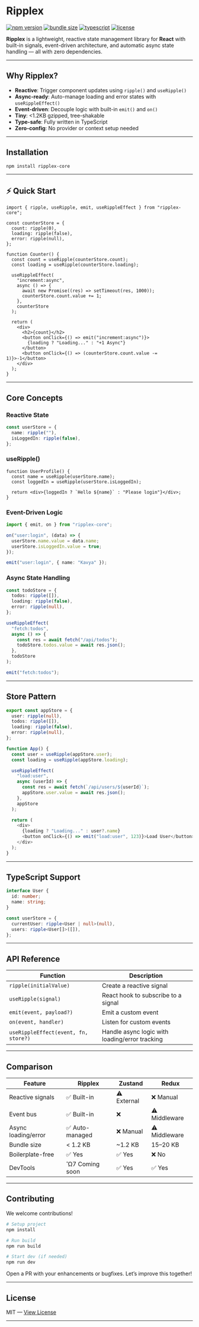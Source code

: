 # Ripplex

[![npm version](https://img.shields.io/npm/v/ripplex-core.svg)](https://www.npmjs.com/package/ripplex-core)
[![bundle size](https://img.shields.io/bundlephobia/minzip/ripplex-core)](https://bundlephobia.com/result?p=ripplex-core)
[![typescript](https://img.shields.io/badge/TypeScript-supported-blue.svg)](#typescript-support)
[![license](https://img.shields.io/npm/l/ripplex-core)](LICENSE)

**Ripplex** is a lightweight, reactive state management library for **React** with built-in signals, event-driven architecture, and automatic async state handling — all with zero dependencies.

---

## Why Ripplex?

- **Reactive**: Trigger component updates using `ripple()` and `useRipple()`
- **Async-ready**: Auto-manage loading and error states with `useRippleEffect()`
- **Event-driven**: Decouple logic with built-in `emit()` and `on()`
- **Tiny**: <1.2KB gzipped, tree-shakable
- **Type-safe**: Fully written in TypeScript
- **Zero-config**: No provider or context setup needed

---

## Installation

```bash
npm install ripplex-core
```

---

## ⚡ Quick Start

```tsx
import { ripple, useRipple, emit, useRippleEffect } from "ripplex-core";

const counterStore = {
  count: ripple(0),
  loading: ripple(false),
  error: ripple(null),
};

function Counter() {
  const count = useRipple(counterStore.count);
  const loading = useRipple(counterStore.loading);

  useRippleEffect(
    "increment:async",
    async () => {
      await new Promise((res) => setTimeout(res, 1000));
      counterStore.count.value += 1;
    },
    counterStore
  );

  return (
    <div>
      <h2>{count}</h2>
      <button onClick={() => emit("increment:async")}> 
        {loading ? "Loading..." : "+1 Async"}
      </button>
      <button onClick={() => (counterStore.count.value -= 1)}>-1</button>
    </div>
  );
}
```

---

## Core Concepts

### Reactive State

```ts
const userStore = {
  name: ripple(""),
  isLoggedIn: ripple(false),
};
```

### useRipple()

```tsx
function UserProfile() {
  const name = useRipple(userStore.name);
  const loggedIn = useRipple(userStore.isLoggedIn);

  return <div>{loggedIn ? `Hello ${name}` : "Please login"}</div>;
}
```

### Event-Driven Logic

```ts
import { emit, on } from "ripplex-core";

on("user:login", (data) => {
  userStore.name.value = data.name;
  userStore.isLoggedIn.value = true;
});

emit("user:login", { name: "Kavya" });
```

### Async State Handling

```ts
const todoStore = {
  todos: ripple([]),
  loading: ripple(false),
  error: ripple(null),
};

useRippleEffect(
  "fetch:todos",
  async () => {
    const res = await fetch("/api/todos");
    todoStore.todos.value = await res.json();
  },
  todoStore
);

emit("fetch:todos");
```

---

## Store Pattern

```ts
export const appStore = {
  user: ripple(null),
  todos: ripple([]),
  loading: ripple(false),
  error: ripple(null),
};

function App() {
  const user = useRipple(appStore.user);
  const loading = useRipple(appStore.loading);

  useRippleEffect(
    "load:user",
    async (userId) => {
      const res = await fetch(`/api/users/${userId}`);
      appStore.user.value = await res.json();
    },
    appStore
  );

  return (
    <div>
      {loading ? "Loading..." : user?.name}
      <button onClick={() => emit("load:user", 123)}>Load User</button>
    </div>
  );
}
```

---

## TypeScript Support

```ts
interface User {
  id: number;
  name: string;
}

const userStore = {
  currentUser: ripple<User | null>(null),
  users: ripple<User[]>([]),
};
```

---

## API Reference

| Function                          | Description                                      |
|----------------------------------|--------------------------------------------------|
| `ripple(initialValue)`           | Create a reactive signal                         |
| `useRipple(signal)`              | React hook to subscribe to a signal              |
| `emit(event, payload?)`          | Emit a custom event                              |
| `on(event, handler)`             | Listen for custom events                         |
| `useRippleEffect(event, fn, store?)` | Handle async logic with loading/error tracking |

---

## Comparison

| Feature              | Ripplex         | Zustand        | Redux           |
|---------------------|------------------|----------------|------------------|
| Reactive signals     | ✅ Built-in       | ⚠️ External    | ❌ Manual        |
| Event bus            | ✅ Built-in       | ❌             | ⚠️ Middleware    |
| Async loading/error  | ✅ Auto-managed   | ❌ Manual       | ⚠️ Middleware    |
| Bundle size          | < 1.2 KB         | ~1.2 KB        | 15–20 KB         |
| Boilerplate-free     | ✅ Yes            | ✅ Yes          | ❌ No            |
| DevTools             | Ὢ7 Coming soon   | ✅ Yes          | ✅ Yes           |

---

## Contributing

We welcome contributions!

```bash
# Setup project
npm install

# Run build
npm run build

# Start dev (if needed)
npm run dev
```

Open a PR with your enhancements or bugfixes. Let’s improve this together!

---

## License

MIT — [View License](./LICENSE)

---


